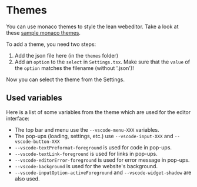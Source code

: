 # Themes

You can use monaco themes to style the lean webeditor. Take a look at these
[sample monaco themes](https://github.com/brijeshb42/monaco-themes/tree/master/themes).

To add a theme, you need two steps:

1. Add the json file here (in the `themes` folder)
2. Add an `option` to the `select` in `Settings.tsx`. Make sure that the `value` of the `option` matches the filename (without '.json')!

Now you can select the theme from the Settings.

## Used variables

Here is a list of some variables from the theme which are used for the editor interface:

* The top bar and menu use the `--vscode-menu-XXX` variables.
* The pop-ups (loading, settings, etc.) use `--vscode-input-XXX` and `--vscode-button-XXX`
* `--vscode-textPreformat-foreground` is used for code in pop-ups.
* `--vscode-textLink-foreground` is used for links in pop-ups.
* `--vscode-editorError-foreground` is used for error message in pop-ups.
* `--vscode-background` is used for the website's background.
* `--vscode-inputOption-activeForeground` and `--vscode-widget-shadow` are also used.
